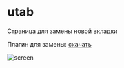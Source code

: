 
# utab
Страница для замены новой вкладки

Плагин для замены: [скачать](https://chromewebstore.google.com/detail/custom-new-tab-url/mmjbdbjnoablegbkcklggeknkfcjkjia)

![screen](https://i.imgur.com/iNQNy44.png)
